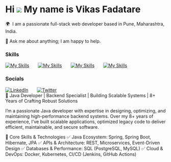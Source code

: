 <span style=" font-size: 5px font-family: url('https://fonts.googleapis.com/css2?family=Cookie&display=swap')">Hi ![](https://user-images.githubusercontent.com/18350557/176309783-0785949b-9127-417c-8b55-ab5a4333674e.gif) My name is Vikas Fadatare</span> 
========================================================================================================================================
🌍  I am a passionate full-stack web developer based in Pune, Maharashtra, India.<br>

💬  Ask me about anything; I am happy to help.
<br/>

### Skills

[![My Skills](https://skillicons.dev/icons?i=java,spring,hibernate)](https://skillicons.dev) &nbsp;&nbsp;&nbsp;&nbsp;&nbsp; [![My Skills](https://skillicons.dev/icons?i=angular,js,html,css)](https://skillicons.dev) &nbsp;&nbsp;&nbsp;&nbsp;&nbsp; [![My Skills](https://skillicons.dev/icons?i=git,githubactions,jenkins,docker)](https://skillicons.dev) &nbsp;&nbsp;&nbsp;&nbsp;&nbsp; [![My Skills](https://skillicons.dev/icons?i=mysql)](https://skillicons.dev) &nbsp;&nbsp;&nbsp;&nbsp;&nbsp; 
<br/>

### Socials

<div id="badges">
  <a href="https://www.linkedin.com/in/vikas-fadatare/"><img src="https://img.shields.io/badge/LinkedIn-blue?style=for-the-badge&logo=linkedin&logoColor=white" alt="LinkedIn"/></a>
  &nbsp;&nbsp;&nbsp;&nbsp;&nbsp;
  <a href="https://twitter.com/vikasfadatare"><img src="https://img.shields.io/badge/twitter-%231DA1F2.svg?&style=for-the-badge&logo=twitter&logoColor=white" alt="Twitter"/></a>
</div>
🚀 Java Developer | Backend Specialist | Building Scalable Systems | 8+ Years of Crafting Robust Solutions

I’m a passionate Java developer with expertise in designing, optimizing, and maintaining high-performance backend systems. Over my 8+ years of experience, I’ve built scalable applications, optimized legacy code to deliver efficient, maintainable, and secure software.

🔹 Core Skills & Technologies
✅ Java Ecosystem: Spring, Spring Boot, Hibernate, JPA
✅ APIs & Architecture: REST, Microservices, Event-Driven Design
✅ Databases & Performance: SQL (PostgreSQL, MySQL)
✅ Cloud & DevOps: Docker, Kubernetes, CI/CD (Jenkins, GitHub Actions)
